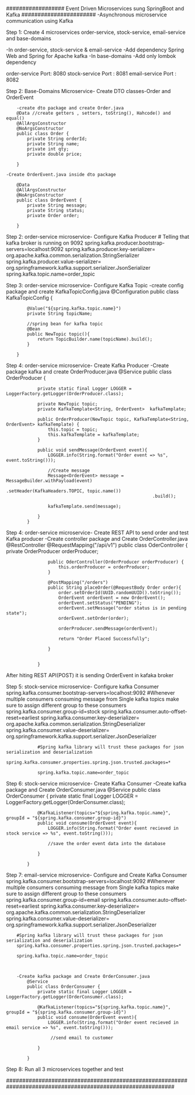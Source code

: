 ################## Event Driven Microservices sung SpringBoot and Kafka #######################
-Asynchronous microservice communication using Kafka

Step 1: Create 4 microservices order-service, stock-service, email-service and base-domains

-In  order-service, stock-service & email-service
    -Add dependency Spring Web and Spring for Apache kafka
-In base-domains
    -Add only lombok dependency


order-service Port: 8080
stock-service Port : 8081
email-service Port : 8082


Step 2: Base-Domains Microservice- Create DTO classes-Order and OrderEvent


        -create dto package and create Order.java
        @Data //create getters , setters, toString(), Hahcode() and equal()
        @AllArgsConstructor
        @NoArgsConstructor
        public class Order {
            private String orderId;
            private String name;
            private int qty;
            private double price;
            
        }

    -Create OrderEvent.java inside dto package
    
        @Data
        @AllArgsConstructor
        @NoArgsConstructor
        public class OrderEvent {
            private String message;
            private String status;
            private Order order;
            
        }

Step 2: order-service microservice- Configure Kafka Producer
        # Telling that kafka broker is running on 9092
        spring.kafka.producer.bootstrap-servers=localhost:9092
        spring.kafka.producer.key-serializer= org.apache.kafka.common.serialization.StringSerializer
        spring.kafka.producer.value-serializer= org.springframework.kafka.support.serializer.JsonSerializer
        spring.kafka.topic.name=order_topic

Step 3: order-service microservice- Configure Kafka Topic
    -create config package and create KafkaTopicConfig.java
        @Configuration
        public class KafkaTopicConfig {

            @Value("${spring.kafka.topic.name}")
            private String topicName;

            //spring bean for kafka topic
            @Bean
            public NewTopic topic(){
                return TopicBuilder.name(topicName).build();
            }
            
        }


Step 4: order-service microservice- Create Kafka Producer
        -Create package kafka and create OrderProducer.java
            @Service
            public class OrderProducer {

                private static final Logger LOGGER = LoggerFactory.getLogger(OrderProducer.class);

                private NewTopic topic;
                private KafkaTemplate<String, OrderEvent>  kafkaTemplate;

                public OrderProducer(NewTopic topic, KafkaTemplate<String, OrderEvent> kafkaTemplate) {
                    this.topic = topic;
                    this.kafkaTemplate = kafkaTemplate;
                }

                public void sendMessage(OrderEvent event){
                    LOGGER.info(String.format("Order event => %s", event.toString()));

                    //Create message
                    Message<OrderEvent> message = MessageBuilder.withPayload(event)
                                                            .setHeader(KafkaHeaders.TOPIC, topic.name())
                                                            .build();

                    kafkaTemplate.send(message);

                }  
            }



Step 4: order-service microservice- Create REST API to send order and test Kafka producer
        -Create controller package and Create OrderController.java
                @RestController
                @RequestMapping("/api/v1")
                public class OderController {
                    private OrderProducer orderProducer;

                    public OderController(OrderProducer orderProducer) {
                        this.orderProducer = orderProducer;
                    }

                    @PostMapping("/orders")
                    public String placeOrder(@RequestBody Order order){
                        order.setOrderId(UUID.randomUUID().toString());
                        OrderEvent orderEvent = new OrderEvent();
                        orderEvent.setStatus("PENDING");
                        orderEvent.setMessage("order status is in pending state");
                        orderEvent.setOrder(order);

                        orderProducer.sendMessage(orderEvent);

                        return "Order Placed Successfully";

                    }

                    
                }

After hiting REST API(POST) it is sending OrderEvent in kafaka broker

Step 5: stock-service microservice- Configure kafka Consumer
                spring.kafka.consumer.bootstrap-servers=localhost:9092
                #Whenever multiple consumers consuming message from Single kafka topics make sure to assign different group to these consumers
                spring.kafka.consumer.group-id=stock
                spring.kafka.consumer.auto-offset-reset=earliest
                spring.kafka.consumer.key-deserializer= org.apache.kafka.common.serialization.StringDeserializer
                spring.kafka.consumer.value-deserializer= org.springframework.kafka.support.serializer.JsonDeserializer

                #Spring kafka library will trust these packages for json serialization and deserialization
                spring.kafka.consumer.properties.spring.json.trusted.packages=*

                spring.kafka.topic.name=order_topic


Step 6: stock-service microservice- Create Kafka Consumer
        -Create kafka package and Create OrderConsumer.java
            @Service
            public class OrderConsumer {
                private static final Logger LOGGER = LoggerFactory.getLogger(OrderConsumer.class);

                @KafkaListener(topics="${spring.kafka.topic.name}", groupId = "${spring.kafka.consumer.group-id}")
                public void consume(OrderEvent event){
                    LOGGER.info(String.format("Order event recieved in stock service => %s", event.toString()));

                    //save the order event data into the database

                }
                
            }


Step 7: email-service microservice- Configure and Create Kafka Consumer
        spring.kafka.consumer.bootstrap-servers=localhost:9092
        #Whenever multiple consumers consuming message from Single kafka topics make sure to assign different group to these consumers
        spring.kafka.consumer.group-id=email
        spring.kafka.consumer.auto-offset-reset=earliest
        spring.kafka.consumer.key-deserializer= org.apache.kafka.common.serialization.StringDeserializer
        spring.kafka.consumer.value-deserializer= org.springframework.kafka.support.serializer.JsonDeserializer

        #Spring kafka library will trust these packages for json serialization and deserialization
        spring.kafka.consumer.properties.spring.json.trusted.packages=*

        spring.kafka.topic.name=order_topic



        -Create kafka package and Create OrderConsumer.java
            @Service
            public class OrderConsumer {
                private static final Logger LOGGER = LoggerFactory.getLogger(OrderConsumer.class);

                @KafkaListener(topics="${spring.kafka.topic.name}", groupId = "${spring.kafka.consumer.group-id}")
                public void consume(OrderEvent event){
                    LOGGER.info(String.format("Order event recieved in email service => %s", event.toString()));

                     //send email to customer

                }
                
            }


Step 8: Run all 3 microservices together and test




############################################################################################################
